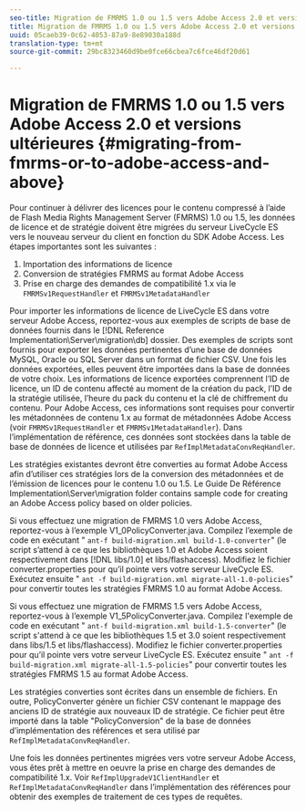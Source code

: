 ```yaml
---
seo-title: Migration de FMRMS 1.0 ou 1.5 vers Adobe Access 2.0 et versions ultérieures
title: Migration de FMRMS 1.0 ou 1.5 vers Adobe Access 2.0 et versions ultérieures
uuid: 05caeb39-0c62-4053-87a9-8e89030a188d
translation-type: tm+mt
source-git-commit: 29bc8323460d9be0fce66cbea7c6fce46df20d61

---
```



# Migration de FMRMS 1.0 ou 1.5 vers Adobe Access 2.0 et versions ultérieures {#migrating-from-fmrms-or-to-adobe-access-and-above}

Pour continuer à délivrer des licences pour le contenu compressé à l’aide de Flash Media Rights Management Server (FMRMS) 1.0 ou 1.5, les données de licence et de stratégie doivent être migrées du serveur LiveCycle ES vers le nouveau serveur du client en fonction du SDK Adobe Access. Les étapes importantes sont les suivantes :

1. Importation des informations de licence
1. Conversion de stratégies FMRMS au format Adobe Access
1. Prise en charge des demandes de compatibilité 1.x via le `FMRMSv1RequestHandler` et `FMRMSv1MetadataHandler`

Pour importer les informations de licence de LiveCycle ES dans votre serveur Adobe Access, reportez-vous aux exemples de scripts de base de données fournis dans le [!DNL Reference Implementation\Server\migration\db] dossier. Des exemples de scripts sont fournis pour exporter les données pertinentes d’une base de données MySQL, Oracle ou SQL Server dans un format de fichier CSV. Une fois les données exportées, elles peuvent être importées dans la base de données de votre choix. Les informations de licence exportées comprennent l’ID de licence, un ID de contenu affecté au moment de la création du pack, l’ID de la stratégie utilisée, l’heure du pack du contenu et la clé de chiffrement du contenu. Pour Adobe Access, ces informations sont requises pour convertir les métadonnées de contenu 1.x au format de métadonnées Adobe Access (voir `FMRMSv1RequestHandler` et `FMRMSv1MetadataHandler`). Dans l’implémentation de référence, ces données sont stockées dans la table de base de données de licence et utilisées par `RefImplMetadataConvReqHandler`.

Les stratégies existantes devront être converties au format Adobe Access afin d’utiliser ces stratégies lors de la conversion des métadonnées et de l’émission de licences pour le contenu 1.0 ou 1.5. Le Guide De Référence Implementation\Server\migration folder contains sample code for creating an Adobe Access policy based on older policies.

Si vous effectuez une migration de FMRMS 1.0 vers Adobe Access, reportez-vous à l’exemple V1_0PolicyConverter.java. Compilez l’exemple de code en exécutant &quot; `ant-f build-migration.xml build-1.0-converter`&quot; (le script s’attend à ce que les bibliothèques 1.0 et Adobe Access soient respectivement dans [!DNL libs/1.0] et libs/flashaccess). Modifiez le fichier converter.properties pour qu’il pointe vers votre serveur LiveCycle ES. Exécutez ensuite &quot; `ant -f build-migration.xml migrate-all-1.0-policies`&quot; pour convertir toutes les stratégies FMRMS 1.0 au format Adobe Access.

Si vous effectuez une migration de FMRMS 1.5 vers Adobe Access, reportez-vous à l’exemple V1_5PolicyConverter.java. Compilez l&#39;exemple de code en exécutant &quot; `ant-f build-migration.xml build-1.5-converter`&quot; (le script s&#39;attend à ce que les bibliothèques 1.5 et 3.0 soient respectivement dans libs/1.5 et libs/flashaccess). Modifiez le fichier converter.properties pour qu’il pointe vers votre serveur LiveCycle ES. Exécutez ensuite &quot; `ant -f build-migration.xml migrate-all-1.5-policies`&quot; pour convertir toutes les stratégies FMRMS 1.5 au format Adobe Access.

Les stratégies converties sont écrites dans un ensemble de fichiers. En outre, PolicyConverter génère un fichier CSV contenant le mappage des anciens ID de stratégie aux nouveaux ID de stratégie. Ce fichier peut être importé dans la table &quot;PolicyConversion&quot; de la base de données d’implémentation des références et sera utilisé par `RefImplMetadataConvReqHandler`.

Une fois les données pertinentes migrées vers votre serveur Adobe Access, vous êtes prêt à mettre en oeuvre la prise en charge des demandes de compatibilité 1.x. Voir `RefImplUpgradeV1ClientHandler` et `RefImplMetadataConvReqHandler` dans l’implémentation des références pour obtenir des exemples de traitement de ces types de requêtes.
